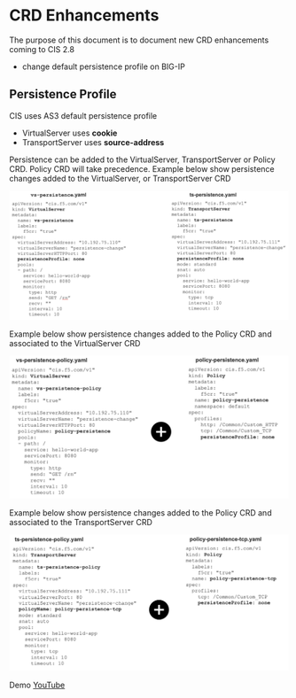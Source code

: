 # CRD Enhancements 

The purpose of this document is to document new CRD enhancements coming to CIS 2.8

- change default persistence profile on BIG-IP

## Persistence Profile

CIS uses AS3 default persistence profile

- VirtualServer uses **cookie**
- TransportServer uses **source-address**

Persistence can be added to the VirtualServer, TransportServer or Policy CRD. Policy CRD will take precedence. Example below show persistence changes added to the VirtualServer, or TransportServer CRD

![vs-ts](https://github.com/mdditt2000/kubernetes-1-19/blob/master/cis%202.8/crd-enhancements/diagram/2022-02-22_10-43-08.png)

Example below show persistence changes added to the Policy CRD and associated to the VirtualServer CRD

![vs-policy](https://github.com/mdditt2000/kubernetes-1-19/blob/master/cis%202.8/crd-enhancements/diagram/2022-02-22_11-05-16.png)

Example below show persistence changes added to the Policy CRD and associated to the TransportServer CRD

![ts-policy](https://github.com/mdditt2000/kubernetes-1-19/blob/master/cis%202.8/crd-enhancements/diagram/2022-02-22_11-04-17.png)

Demo [YouTube]()